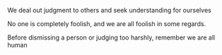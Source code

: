 ---
---

We deal out judgment to others and seek understanding for ourselves

No one is completely foolish, and we are all foolish in some regards. 

Before dismissing a person or judging too harshly, remember we are all human

